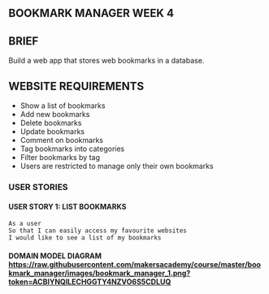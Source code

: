 ## BOOKMARK MANAGER WEEK 4

## BRIEF

Build a web app that stores web bookmarks in a database.

## WEBSITE REQUIREMENTS

- Show a list of bookmarks
- Add new bookmarks
- Delete bookmarks
- Update bookmarks
- Comment on bookmarks
- Tag bookmarks into categories
- Filter bookmarks by tag
- Users are restricted to manage only their own bookmarks

### USER STORIES

#### USER STORY 1: LIST BOOKMARKS

```
As a user
So that I can easily access my favourite websites
I would like to see a list of my bookmarks
```
#### DOMAIN MODEL DIAGRAM https://raw.githubusercontent.com/makersacademy/course/master/bookmark_manager/images/bookmark_manager_1.png?token=ACBIYNQILECHGGTY4NZVO6S5CDLUQ
